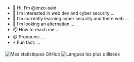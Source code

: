- 👋 Hi, I’m @enzo-said
- 👀 I’m interested in web dev and cyber security ...
- 🌱 I’m currently learning cyber security and there web ...
- 💞️ I’m looking an alternation ...
- 📫 How to reach me ...
- 😄 Pronouns: ...
- ⚡ Fun fact: ...

![Mes statistiques GitHub](https://github-readme-stats.vercel.app/api?username=enzo-said&show_icons=true&theme=radical&count_private=true)  ![Langues les plus utilisées](https://github-readme-stats.vercel.app/api/top-langs/?username=dehlia-neiss&layout=compact&theme=radical)
